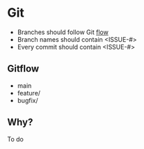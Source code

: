 # Git

- Branches should follow Git [flow](https://www.atlassian.com/git/tutorials/comparing-workflows/gitflow-workflow)
- Branch names should contain <ISSUE-#>
- Every commit should contain <ISSUE-#>

## Gitflow

- main
- feature/
- bugfix/

## Why?

To do
